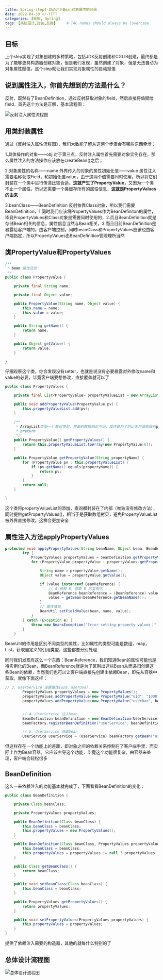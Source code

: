 ```yaml
---
title: Spring-step4-自动注入Bean对象属性的容器
date: 2022-04-30 +/-TTTT
categories: [框架, Spring]
tags: [系统设计,封装,反射]     # TAG names should always be lowercase
---
```


## 目标
上个step实现了对象创建的多种策略，包括JDK反射创建和CGLIB创建，最终都是为了能够更具构造器创建对象，但是我们发现，虽然创建了对象，但是无法自动为对象属性赋值，这个step就让我们实现对象属性的自动赋值

## 说到属性注入，你首先想到的方法是什么？
反射，既然有了BeanDefinition，通过反射获取对象的field，然后直接将值赋给field，首先这个方法是正解，基本流程图：

![反射注入属性流程图](/blog/202205011232312.png "反射注入属性流程图")

## 用类封装属性
通过《反射注入属性流程图》，我们大致能了解从这两个步骤会有哪些东西牵涉：

1.具体操作的对象——obj
  对于第三点，反射注入属性首先需要对象实例存在，那么属性注入的方法操作应该放在createBean()之后；

2.对象属性的名称——name 外界传入的对象的属性初始化值——value
  属性注入需要名称获取Field，和初始化值value，由于这两个值需要同时使用，所以将它们封装在一个类中进行传递比较合适，**这就产生了PropertyValue**，又因为一个类不止一个属性，所以还需要一个类缓存所有的属性信息，**这就是PropertyValues的由来**

3.beanClass——BeanDefinition
  反射依靠Class对象，所以我们需要BeanDefinition，1.同时我们应该将PropertyValues作为BeanDefiniton的属性，毕竟PropertyValues和Class对象是需要同时使用的，2.而且BeanDefinition就是存储Bean相关的信息，属性信息当然与Bean相关，3.而且目前BeanDefinition是暴露给客户端的，由客户端控制，同时beanClass和PropertyValues应该也由客户端指定，所以PropertyValues由BeanDefinition管理理所当然

## 类PropertyValue和PropertyValues
```java
/**
 * bean 属性信息
 */
public class PropertyValue {

    private final String name;

    private final Object value;

    public PropertyValue(String name, Object value) {
        this.name = name;
        this.value = value;
    }

    public String getName() {
        return name;
    }

    public Object getValue() {
        return value;
    }

}
```

仔细观察这个类，你会发现没有setter，也就是说没有必要暴露对外修改name和value的必要，毕竟客户端要想修改，直接覆盖就可以了

```java
public class PropertyValues {

    private final List<PropertyValue> propertyValueList = new ArrayList<>();

    public void addPropertyValue(PropertyValue pv) {
        this.propertyValueList.add(pv);
    }

    /**
     * ArrayList类型——》数组类型，里面的数据原封不动，或许是为了防止客户端直接对propertyValueList进行操作
     * @return
     */
    public PropertyValue[] getPropertyValues() {
        return this.propertyValueList.toArray(new PropertyValue[0]);
    }

    public PropertyValue getPropertyValue(String propertyName) {
        for (PropertyValue pv : this.propertyValueList) {
            if (pv.getName().equals(propertyName)) {
                return pv;
            }
        }
        return null;
    }

}
```

这个类将propertyValueList的添加，查询都封装在了内部（唯独没有修改方法），同时提供getPropertyValues()，相当于是获取数组拷贝，避免PropertyValueList被外界直接修改，这样会更加安全

## 属性注入方法applyPropertyValues
```java
protected void applyPropertyValues(String beanName, Object bean, BeanDefinition beanDefinition) {
        try {
            PropertyValues propertyValues = beanDefinition.getPropertyValues();
            for (PropertyValue propertyValue : propertyValues.getPropertyValues()) {

                String name = propertyValue.getName();
                Object value = propertyValue.getValue();

                if (value instanceof BeanReference) {
                    // A 依赖 B，获取 B 的实例化
                    BeanReference beanReference = (BeanReference) value;
                    value = getBean(beanReference.getBeanName());
                }
                // 属性填充
                BeanUtil.setFieldValue(bean, name, value);
            }
        } catch (Exception e) {
            throw new BeansException("Error setting property values：" + beanName);
        }
    }
```

BeanUtil的作用是区别不同类型的属性，比如属性的类型可能是数组，map，List，获取自定义的引用类型，这些都要分别处理

同时我们发现有这么一个东西：BeanReference，我们知道Bean的属性可能也是待实例化的Bean，而BeanReference就是为了区别出这些Bean从而递归创建这些Bean的依赖，当然我们也可以让客户端直接先创建出依赖Bean，即先从容器中获取，就像下面这样：

```java
// 3. UserService 设置属性[uId、userDao]
        PropertyValues propertyValues = new PropertyValues();
        propertyValues.addPropertyValue(new PropertyValue("uId", "10001"));
        propertyValues.addPropertyValue(new PropertyValue("userDao", beanFactory.getBean("userDao")));


        // 4. UserService 注入bean
        BeanDefinition beanDefinition = new BeanDefinition(UserService.class, propertyValues);
        beanFactory.registerBeanDefinition("userService", beanDefinition);

        // 5. UserService 获取bean
        UserService userService = (UserService) beanFactory.getBean("userService");
```

但这样存在一个功能上的差距，即对象之间的依赖关系控制在了客户端手里，而实际上作为Bean容器，它应该主导这个功能，毕竟这个功能很复杂，由容器来处理，客户端会轻松很多

## BeanDefinition
这么一来依赖注入的功能基本就完成了，下面看看BeanDefinition的变化：

```java
public class BeanDefinition {

    private Class beanClass;

    private PropertyValues propertyValues;

    public BeanDefinition(Class beanClass) {
        this.beanClass = beanClass;
        this.propertyValues = new PropertyValues();
    }

    public BeanDefinition(Class beanClass, PropertyValues propertyValues) {
        this.beanClass = beanClass;
        this.propertyValues = propertyValues != null ? propertyValues : new PropertyValues();
    }

    public Class getBeanClass() {
        return beanClass;
    }

    public void setBeanClass(Class beanClass) {
        this.beanClass = beanClass;
    }

    public PropertyValues getPropertyValues() {
        return propertyValues;
    }

    public void setPropertyValues(PropertyValues propertyValues) {
        this.propertyValues = propertyValues;
    }
}
```

提供了依赖注入需要的构造器，其他的就每什么特别的了

## 总体设计流程图

![总体设计流程图](/blog/202205011315507.png "总体设计流程图")


